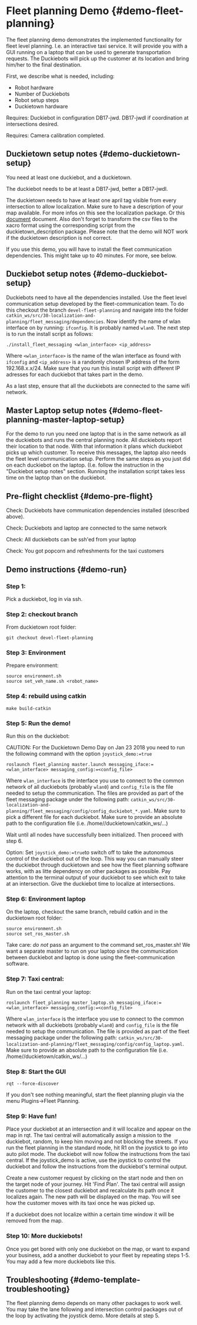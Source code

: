 # Fleet planning Demo {#demo-fleet-planning}

The fleet planning demo demonstrates the implemented functionality for fleet level planning. I.e. an interactive taxi service. 
It will provide you with a GUI running on a laptop that can be used to generate transportation requests. The Duckiebots will pick up the customer at its location and bring him/her to the final destination.

First, we describe what is needed, including:

* Robot hardware
* Number of Duckiebots
* Robot setup steps
* Duckietown hardware

<div class='requirements' markdown="1">

Requires: Duckiebot in configuration DB17-jwd. DB17-jwdl if coordination at intersections desired.

Requires: Camera calibration completed.

</div>

## Duckietown setup notes {#demo-duckietown-setup}

You need at least one duckiebot, and a duckietown.

The duckiebot needs to be at least a DB17-jwd, better a DB17-jwdl.

The duckietown needs to have at least one april tag visible from every intersection to allow localization. Make sure to have a description of your map available. For more infos on this see the localization package. Or this [document](https://docs.google.com/document/d/1VE2v2Yn8d4wzA8DnPuA429gYzFeV_zTX8rDFCZCKIE0/edit) document. Also don't forget to transform the csv files to the xacro format using the corresponding script from the duckietown_description package. Please note that the demo will NOT work if the duckietown description is not correct.

If you use this demo, you will have to install the fleet communication dependencies. This might take up to 40 minutes. For more, see below. 

## Duckiebot setup notes {#demo-duckiebot-setup}

Duckiebots need to have all the dependencies installed. Use the fleet level communication setup developed by the fleet-communication team. To do this checkout the branch `devel-fleet-planning` and navigate into the folder `catkin_ws/src/30-localization-and-planning/fleet_messaging/dependencies`. Now identify the name of wlan interface on by running: `ifconfig`. It is probably named `wlan0`. The next step is to run the install script as follows: 

	./install_fleet_messaging <wlan_interface> <ip_address> 

Where `<wlan_interface>` is the name of the wlan interface as found with `ifconfig` and `<ip_address>` is a randomly chosen IP address of the form 192.168.x.x/24. Make sure that you run this install script with different IP adresses for each duckiebot that takes part in the demo.

As a last step, ensure that all the duckiebots are connected to the same wifi network. 

## Master Laptop setup notes {#demo-fleet-planning-master-laptop-setup}

For the demo to run you need one laptop that is in the same network as all the duckiebots and runs the central planning node. All duckiebots report their location to that node. With that information it plans which duckiebot picks up which customer. To receive this messages, the laptop also needs the fleet level communication setup. Perform the same steps as you just did on each duckiebot on the laptop. (I.e. follow the instruction in the "Duckiebot setup notes" section. Running the installation script takes less time on the laptop than on the duckiebot.

## Pre-flight checklist {#demo-pre-flight}

Check: Duckiebots have communication dependencies installed (described above).

Check: Duckiebots and laptop are connected to the same network

Check: All duckiebots can be ssh'ed from your laptop

Check: You got popcorn and refreshments for the taxi customers

## Demo instructions {#demo-run}


### Step 1:
Pick a duckiebot, log in via ssh. 

### Step 2: checkout branch
From duckietown root folder:
	
	git checkout devel-fleet-planning

### Step 3: Environment
 Prepare environment:

	source environment.sh
	source set_veh_name.sh <robot_name>

### Step 4: rebuild using catkin

    make build-catkin

### Step 5: Run the demo!

Run this on the duckiebot:

CAUTION: For the Duckietown Demo Day on Jan 23 2018 you need to run the following command with the option `joystick_demo:=true`

	roslaunch fleet_planning master.launch messaging_iface:=<wlan_interface> messaging_config:=<config_file>

Where `wlan_interface` is the interface you use to connect to the common network of all duckiebots (probably `wlan0`) and `config_file` is the file needed to setup the communication. The files are provided as part of the fleet messaging package under the following path: `catkin_ws/src/30-localization-and-planning/fleet_messaging/config/config_duckiebot_*.yaml`. Make sure to pick a different file for each duckiebot. Make sure to provide an absolute path to the configuration file (i.e. /home/<user>/duckietown/catkin_ws/...)

Wait until all nodes have successfully been initialized. Then proceed with step 6.

Option: Set `joystick_demo:=true`to switch off to take the autonomous control of the duckiebot out of the loop. This way you can manually steer the duckiebot through duckietown and see how the fleet planning software works, with as litte dependency on other packages as possible. Pay attention to the terminal output of your duckiebot to see which exit to take at an intersection. Give the duckiebot time to localize at intersections. 

### Step 6: Environment laptop
On the laptop, checkout the same branch, rebuild catkin and in the duckietown root folder:

	source environment.sh
	source set_ros_master.sh

Take care: *do not* pass an argument to the command set_ros_master.sh! We want a separate master to run on your laptop since the communication between duckiebot and laptop is done using the fleet-communication software.

### Step 7: Taxi central:
Run on the taxi central your laptop:

	roslaunch fleet_planning master_laptop.sh messaging_iface:=<wlan_interface> messaging_config:=<config_file>

Where `wlan_interface` is the interface you use to connect to the common network with all duckiebots (probably `wlan0`) and `config_file` is the file needed to setup the communication. The file is provided as part of the fleet messaging package under the following path: `catkin_ws/src/30-localization-and-planning/fleet_messaging/config/config_laptop.yaml`. Make sure to provide an absolute path to the configuration file (i.e. /home/<user>/duckietown/catkin_ws/...)

### Step 8: Start the GUI

	rqt --force-discover

If you don't see nothing meaningful, start the fleet planning plugin via the menu Plugins->Fleet Planning.

### Step 9: Have fun!
Place your duckiebot at an intersection and it will localize and appear on the map in rqt. The taxi central will automatically assign a mission to the duckiebot, random, to keep him moving and not blocking the streets. If you run the fleet planning in the standard mode, hit R1 on the joystick to go into auto pilot mode. The duckiebot will now follow the instructions from the taxi central. If the joystick_demo is active, use the joystick to control the duckiebot and follow the instructions from the duckiebot's terminal output.

Create a new customer request by clicking on the start node and then on the target node of your journey. Hit 'Find Plan'. The taxi central will assign the customer to the closest duckiebot and recalculate its path once it localizes again. The new path will be displayed on the map. You will see how the customer moves with its taxi once he was picked up. 

If a duckiebot does not localize within a certain time window it will be removed from the map. 

### Step 10: More duckiebots! 
Once you get bored with only one duckiebot on the map, or want to expand your business, add a another duckiebot to your fleet by repeating steps 1-5. You may add a few more duckiebots like this.  

## Troubleshooting {#demo-template-troubleshooting}

The fleet planning demo depends on many other packages to work well. You may take the lane following and intersection control packages out of the loop by activating the joystick demo. More details at step 5. 
